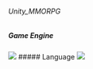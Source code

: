 ###### Unity_MMORPG
##### Game Engine
<img src="https://img.shields.io/badge/Unity-FFFFFF?style=flat-square&logo=Unity&logoColor=black"/>
##### Language
<img src="https://img.shields.io/badge/C%23-000000?style=flat-square&logo=Csharp&logoColor=blue"/>

